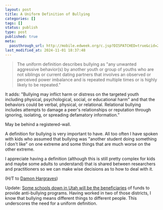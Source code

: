 ```yaml
---
layout: post
title: A Uniform Definition of Bullying
categories: []
tags: []
status: publish
type: post
published: true
meta:
  passthrough_url: http://mobile.edweek.org/c.jsp?DISPATCHED=true&cid=25983841&item=http%3A%2F%2Fwww.edweek.org%2Few%2Farticles%2F2014%2F10%2F08%2F07bullying.h34.html
last_modified_at: 2024-11-01 18:37:48
---
```


>The uniform definition describes bullying as "any unwanted aggressive behavior(s) by another youth or group of youths who are not siblings or current dating partners that involves an observed or perceived power imbalance and is repeated multiple times or is highly likely to be repeated."
  
  
It adds: "Bullying may inflict harm or distress on the targeted youth including physical, psychological, social, or educational harm" and that the behaviors could be verbal, physical, or relational. Relational bullying includes attempts to damage a peer's relationships or reputation through ignoring, isolating, or spreading defamatory information.”



May be behind a registered-wall.


A definition for bullying is very important to have. All too often I have spoken with kids who assumed that bullying was "another student doing something I don't like" on one extreme and some things that are much worse on the other extreme.


I appreciate having a definition (although this is still pretty complex for kids and maybe some adults to understand) that is shared between researchers and practitioners so we can make wise decisions as to how to deal with it.


(H/T to 
[Damon Hargraves](https://twitter.com/damonhargraves/status/522617136326254592))


Update: 
[Some schools down in Utah will be the beneficiaries](http://read.feedly.com/html?url=http%3A%2F%2Fm.sltrib.com%2Fsltrib%2Fmobile3%2F58517637-219%2Fcoalition-bullying-schools-anti.html.csp&theme=white&size=medium) of funds to provide anti-bullying programs. Having worked in two of those districts, I know that bullying means different things to different people. This underscores the need for a uniform definition.
